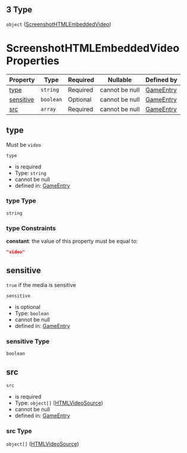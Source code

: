 ## 3 Type

`object` ([ScreenshotHTMLEmbeddedVideo](game-properties-screenshots-items-oneof-screenshothtmlembeddedvideo.md))

# ScreenshotHTMLEmbeddedVideo Properties

| Property                | Type      | Required | Nullable       | Defined by                                                                                                                                                                      |
| :---------------------- | --------- | -------- | -------------- | :------------------------------------------------------------------------------------------------------------------------------------------------------------------------------ |
| [type](#type)           | `string`  | Required | cannot be null | [GameEntry](game-properties-screenshots-items-oneof-screenshothtmlembeddedvideo-properties-type.md "undefined#/properties/screenshots/items/oneOf/3/properties/type")           |
| [sensitive](#sensitive) | `boolean` | Optional | cannot be null | [GameEntry](game-properties-screenshots-items-oneof-screenshothtmlembeddedvideo-properties-sensitive.md "undefined#/properties/screenshots/items/oneOf/3/properties/sensitive") |
| [src](#src)             | `array`   | Required | cannot be null | [GameEntry](game-properties-screenshots-items-oneof-screenshothtmlembeddedvideo-properties-src.md "undefined#/properties/screenshots/items/oneOf/3/properties/src")             |

## type

Must be `video`


`type`

-   is required
-   Type: `string`
-   cannot be null
-   defined in: [GameEntry](game-properties-screenshots-items-oneof-screenshothtmlembeddedvideo-properties-type.md "undefined#/properties/screenshots/items/oneOf/3/properties/type")

### type Type

`string`

### type Constraints

**constant**: the value of this property must be equal to:

```json
"video"
```

## sensitive

`true` if the media is sensitive


`sensitive`

-   is optional
-   Type: `boolean`
-   cannot be null
-   defined in: [GameEntry](game-properties-screenshots-items-oneof-screenshothtmlembeddedvideo-properties-sensitive.md "undefined#/properties/screenshots/items/oneOf/3/properties/sensitive")

### sensitive Type

`boolean`

## src




`src`

-   is required
-   Type: `object[]` ([HTMLVideoSource](game-properties-screenshots-items-oneof-screenshothtmlembeddedvideo-properties-src-htmlvideosource.md))
-   cannot be null
-   defined in: [GameEntry](game-properties-screenshots-items-oneof-screenshothtmlembeddedvideo-properties-src.md "undefined#/properties/screenshots/items/oneOf/3/properties/src")

### src Type

`object[]` ([HTMLVideoSource](game-properties-screenshots-items-oneof-screenshothtmlembeddedvideo-properties-src-htmlvideosource.md))
